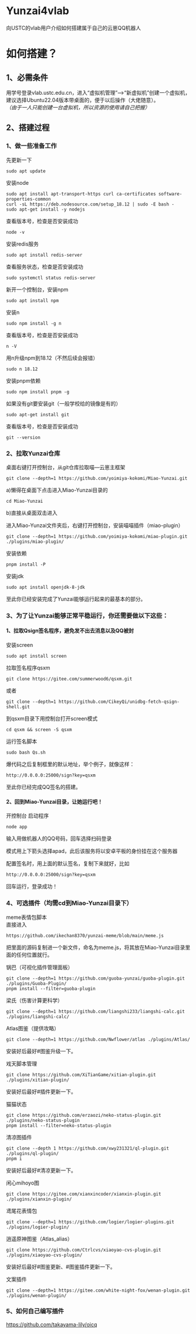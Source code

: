 # Yunzai4vlab
向USTC的vlab用户介绍如何搭建属于自己的云崽QQ机器人
# 如何搭建？
## 1、必需条件
用学号登录vlab.ustc.edu.cn，进入“虚拟机管理”——>“新虚拟机”创建一个虚拟机，建议选择Ubuntu22.04版本带桌面的，便于以后操作（大佬随意）。  
_（由于一人只能创建一台虚拟机，所以资源的使用请自己把握）_
## 2、搭建过程
### 1、做一些准备工作  
先更新一下  
    
    sudo apt update
安装node  

    sudo apt install apt-transport-https curl ca-certificates software-properties-common  
    curl -sL https://deb.nodesource.com/setup_18.12 | sudo -E bash -
    sudo apt-get install -y nodejs
查看版本号，检查是否安装成功  
    
    node -v
安装redis服务
    
    sudo apt install redis-server
查看服务状态，检查是否安装成功
    
    sudo systemctl status redis-server
新开一个控制台，安装npm
    
    sudo apt install npm
安装n
    
    sudo npm install -g n
查看版本号，检查是否安装成功    
    
    n -V
用n升级npm到18.12（不然后续会报错）
    
    sudo n 18.12
安装pnpm依赖
    
    sudo npm install pnpm -g
如果没有git要安装git（一般学校给的镜像是有的）
    
    sudo apt-get install git
查看版本号，检查是否安装成功
    
    git --version  
### 2、拉取Yunzai仓库
桌面右键打开控制台，从git仓库拉取喵—云崽主框架
    
    git clone --depth=1 https://github.com/yoimiya-kokomi/Miao-Yunzai.git
a)懒得在桌面下点击进入Miao-Yunzai目录的
    
    cd Miao-Yunzai
b)直接从桌面双击进入  
  
进入Miao-Yunzai文件夹后，右键打开控制台，安装喵喵插件（miao-plugin）
    
    git clone --depth=1 https://github.com/yoimiya-kokomi/miao-plugin.git ./plugins/miao-plugin/
安装依赖
    
    pnpm install -P
安装jdk
    
    sudo apt install openjdk-8-jdk
至此你已经安装完成了Yunzai能够运行起来的最基本的部分。
### 3、为了让Yunzai能够正常平稳运行，你还需要做以下这些：  
#### 1、拉取Qsign签名程序，避免发不出去消息以及QQ被封  
安装screen
    
    sudo apt install screen
拉取签名程序qsxm
    
    git clone https://gitee.com/summerwood6/qsxm.git

或者

    git clone --depth=1 https://github.com/CikeyQi/unidbg-fetch-qsign-shell.git
到qsxm目录下用控制台打开screen模式
    
    cd qsxm && screen -S qsxm
运行签名脚本
    
    sudo bash Qs.sh
爆代码之后复制框里的默认地址，举个例子，就像这样：
    
    http://0.0.0.0:25000/sign?key=qsxm
至此你已经完成QQ签名的搭建。  
#### 2、回到Miao-Yunzai目录，让她运行吧！  
开控制台 启动程序
    
    node app
输入用做机器人的QQ号码，回车选择扫码登录  
  
模式用上下箭头选择apad，此后该服务将以安卓平板的身份挂在这个服务器

配置签名时，用上面的默认签名，复制下来就好，比如
    
    http://0.0.0.0:25000/sign?key=qsxm
回车运行，登录成功！

### 4、可选插件（均需cd到Miao-Yunzai目录下）  
meme表情包脚本  
直接进入  
    
    https://github.com/ikechan8370/yunzai-meme/blob/main/meme.js
把里面的源码复制进一个新文件，命名为meme.js，将其放在Miao-Yunzai目录里面的任何位置就行。  

锅巴（可视化插件管理面板）
    
    git clone --depth=1 https://github.com/guoba-yunzai/guoba-plugin.git ./plugins/Guoba-Plugin/
    pnpm install --filter=guoba-plugin
梁氏（伤害计算更科学）
    
    git clone --depth=1 https://github.com/liangshi233/liangshi-calc.git ./plugins/liangshi-calc/
Atlas图鉴（提供攻略）
    
    git clone --depth=1 https://github.com/Nwflower/atlas ./plugins/Atlas/
安装好后最好#图鉴升级一下。  

戏天脚本管理
    
    git clone https://github.com/XiTianGame/xitian-plugin.git ./plugins/xitian-plugin/
安装好后最好#插件更新一下。  

猫猫状态
    
    git clone https://github.com/erzaozi/neko-status-plugin.git ./plugins/neko-status-plugin
    pnpm install --filter=neko-status-plugin
清凉图插件
    
    git clone --depth 1 https://github.com/xwy231321/ql-plugin.git ./plugins/ql-plugin/
    pnpm i
安装好后最好#清凉更新一下。

闲心mihoyo图
    
    git clone https://gitee.com/xianxincoder/xianxin-plugin.git ./plugins/xianxin-plugin/
    
鸢尾花表情包
    
    git clone --depth=1 https://github.com/logier/logier-plugins.git ./plugins/logier-plugin/

逍遥原神图鉴（Atlas_alias）
    
    git clone https://github.com/Ctrlcvs/xiaoyao-cvs-plugin.git ./plugins/xiaoyao-cvs-plugin/
安装好后最好#图鉴更新、#图鉴插件更新一下。

文案插件
    
    git clone --depth=1 https://gitee.com/white-night-fox/wenan-plugin.git ./plugins/wenan-plugin/
    
### 5、如何自己编写插件  
https://github.com/takayama-lily/oicq
